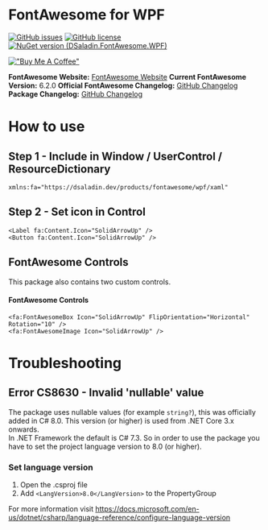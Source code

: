 # FontAwesome for WPF
[![GitHub issues](https://img.shields.io/github/issues/DSaladinCH/fontawesome-wpf?style=for-the-badge)](https://github.com/DSaladinCH/fontawesome-wpf/issues)
[![GitHub license](https://img.shields.io/github/license/DSaladinCH/fontawesome-wpf?style=for-the-badge)](https://github.com/DSaladinCH/fontawesome-wpf/blob/master/LICENSE.txt)
[![NuGet version (DSaladin.FontAwesome.WPF)](https://img.shields.io/nuget/v/DSaladin.FontAwesome.WPF.svg?style=for-the-badge)](https://www.nuget.org/packages/DSaladin.FontAwesome.WPF/)  

[!["Buy Me A Coffee"](https://www.buymeacoffee.com/assets/img/custom_images/orange_img.png)](https://www.buymeacoffee.com/dsaladin)

**FontAwesome Website:** [FontAwesome Website](https://fontawesome.com/icons)
**Current FontAwesome Version:** 6.2.0
**Official FontAwesome Changelog:** [GitHub Changelog](https://github.com/FortAwesome/Font-Awesome/blob/master/CHANGELOG.md)
**Package Changelog:** [GitHub Changelog](https://github.com/DSaladinCH/fontawesome-wpf/blob/master/CHANGELOG.md) 

# How to use
## Step 1 - Include in Window / UserControl / ResourceDictionary
```
xmlns:fa="https://dsaladin.dev/products/fontawesome/wpf/xaml"
```

## Step 2 - Set icon in Control
```
<Label fa:Content.Icon="SolidArrowUp" />
<Button fa:Content.Icon="SolidArrowUp" />
```

## FontAwesome Controls
This package also contains two custom controls.
#### FontAwesome Controls
```
<fa:FontAwesomeBox Icon="SolidArrowUp" FlipOrientation="Horizontal" Rotation="10" />
<fa:FontAwesomeImage Icon="SolidArrowUp" />
```

# Troubleshooting
## Error CS8630 - Invalid 'nullable' value
The package uses nullable values (for example `string?`), this was officially added in C# 8.0. This version (or higher) is used from .NET Core 3.x onwards. <br />
In .NET Framework the default is C# 7.3. So in order to use the package you have to set the project language version to 8.0 (or higher).
### Set language version
1. Open the .csproj file
2. Add `<LangVersion>8.0</LangVersion>` to the PropertyGroup

For more information visit https://docs.microsoft.com/en-us/dotnet/csharp/language-reference/configure-language-version